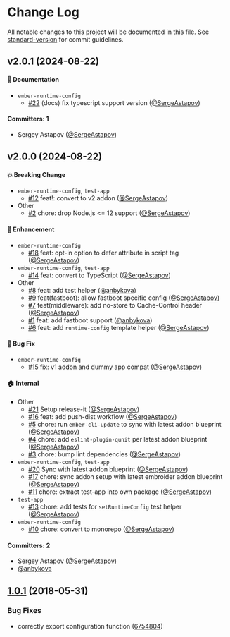 # Change Log

All notable changes to this project will be documented in this file. See [standard-version](https://github.com/conventional-changelog/standard-version) for commit guidelines.

<a name="1.0.1"></a>


## v2.0.1 (2024-08-22)

#### :memo: Documentation
* `ember-runtime-config`
  * [#22](https://github.com/alexlafroscia/ember-runtime-config/pull/22) (docs) fix typescript support version ([@SergeAstapov](https://github.com/SergeAstapov))

#### Committers: 1
- Sergey Astapov ([@SergeAstapov](https://github.com/SergeAstapov))

## v2.0.0 (2024-08-22)

#### :boom: Breaking Change
* `ember-runtime-config`, `test-app`
  * [#12](https://github.com/alexlafroscia/ember-runtime-config/pull/12) feat!: convert to v2 addon ([@SergeAstapov](https://github.com/SergeAstapov))
* Other
  * [#2](https://github.com/alexlafroscia/ember-runtime-config/pull/2) chore: drop Node.js <= 12 support ([@SergeAstapov](https://github.com/SergeAstapov))

#### :rocket: Enhancement
* `ember-runtime-config`
  * [#18](https://github.com/alexlafroscia/ember-runtime-config/pull/18) feat: opt-in option to defer attribute in script tag ([@SergeAstapov](https://github.com/SergeAstapov))
* `ember-runtime-config`, `test-app`
  * [#14](https://github.com/alexlafroscia/ember-runtime-config/pull/14) feat: convert to TypeScript ([@SergeAstapov](https://github.com/SergeAstapov))
* Other
  * [#8](https://github.com/alexlafroscia/ember-runtime-config/pull/8) feat: add test helper ([@anbykova](https://github.com/anbykova))
  * [#9](https://github.com/alexlafroscia/ember-runtime-config/pull/9) feat(fastboot): allow fastboot specific config ([@SergeAstapov](https://github.com/SergeAstapov))
  * [#7](https://github.com/alexlafroscia/ember-runtime-config/pull/7) feat(middleware): add no-store to Cache-Control header ([@SergeAstapov](https://github.com/SergeAstapov))
  * [#1](https://github.com/alexlafroscia/ember-runtime-config/pull/1) feat: add fastboot support ([@anbykova](https://github.com/anbykova))
  * [#6](https://github.com/alexlafroscia/ember-runtime-config/pull/6) feat: add `runtime-config` template helper ([@SergeAstapov](https://github.com/SergeAstapov))

#### :bug: Bug Fix
* `ember-runtime-config`
  * [#15](https://github.com/alexlafroscia/ember-runtime-config/pull/15) fix: v1 addon and dummy app compat ([@SergeAstapov](https://github.com/SergeAstapov))

#### :house: Internal
* Other
  * [#21](https://github.com/alexlafroscia/ember-runtime-config/pull/21) Setup release-it ([@SergeAstapov](https://github.com/SergeAstapov))
  * [#16](https://github.com/alexlafroscia/ember-runtime-config/pull/16) feat: add push-dist workflow ([@SergeAstapov](https://github.com/SergeAstapov))
  * [#5](https://github.com/alexlafroscia/ember-runtime-config/pull/5) chore: run `ember-cli-update` to sync with latest addon blueprint ([@SergeAstapov](https://github.com/SergeAstapov))
  * [#4](https://github.com/alexlafroscia/ember-runtime-config/pull/4) chore: add `eslint-plugin-qunit` per latest addon blueprint ([@SergeAstapov](https://github.com/SergeAstapov))
  * [#3](https://github.com/alexlafroscia/ember-runtime-config/pull/3) chore: bump lint dependencies ([@SergeAstapov](https://github.com/SergeAstapov))
* `ember-runtime-config`, `test-app`
  * [#20](https://github.com/alexlafroscia/ember-runtime-config/pull/20) Sync with latest addon blueprint ([@SergeAstapov](https://github.com/SergeAstapov))
  * [#17](https://github.com/alexlafroscia/ember-runtime-config/pull/17) chore: sync addon setup with latest embroider addon blueprint ([@SergeAstapov](https://github.com/SergeAstapov))
  * [#11](https://github.com/alexlafroscia/ember-runtime-config/pull/11) chore: extract test-app into own package ([@SergeAstapov](https://github.com/SergeAstapov))
* `test-app`
  * [#13](https://github.com/alexlafroscia/ember-runtime-config/pull/13) chore: add tests for `setRuntimeConfig` test helper ([@SergeAstapov](https://github.com/SergeAstapov))
* `ember-runtime-config`
  * [#10](https://github.com/alexlafroscia/ember-runtime-config/pull/10) chore: convert to monorepo ([@SergeAstapov](https://github.com/SergeAstapov))

#### Committers: 2
- Sergey Astapov ([@SergeAstapov](https://github.com/SergeAstapov))
- [@anbykova](https://github.com/anbykova)

## [1.0.1](https://github.com/alexlafroscia/ember-runtime-config/compare/v1.0.0...v1.0.1) (2018-05-31)


### Bug Fixes

* correctly export configuration function ([6754804](https://github.com/alexlafroscia/ember-runtime-config/commit/6754804))
